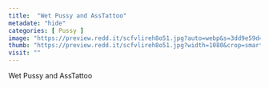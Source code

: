 ```yaml
---
title:  "Wet Pussy and AssTattoo"
metadate: "hide"
categories: [ Pussy ]
image: "https://preview.redd.it/scfvlireh8o51.jpg?auto=webp&s=3dd9e59d410f4c80ca6759c12e7efc8d0b560f32"
thumb: "https://preview.redd.it/scfvlireh8o51.jpg?width=1080&crop=smart&auto=webp&s=1a8befa3a47152a53e3f0375df0860612ffd810a"
visit: ""
---
```

Wet Pussy and AssTattoo
